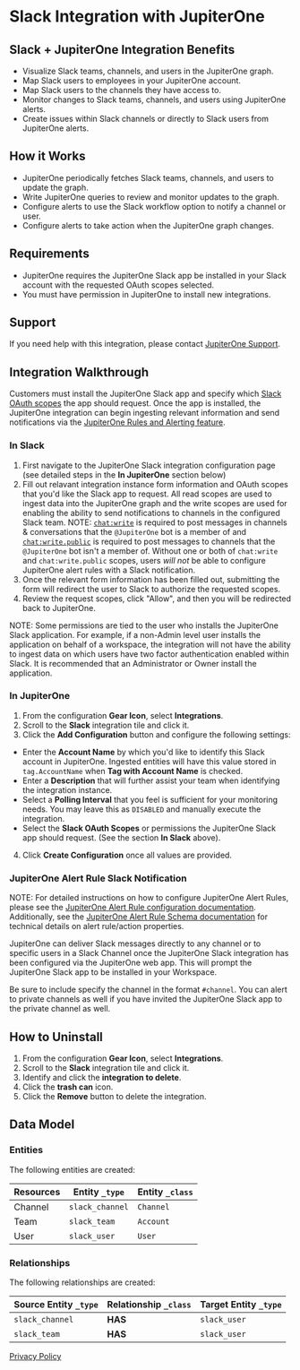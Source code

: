 # Slack Integration with JupiterOne

## Slack + JupiterOne Integration Benefits

*   Visualize Slack teams, channels, and users in the JupiterOne graph.
*   Map Slack users to employees in your JupiterOne account.
*   Map Slack users to the channels they have access to.
*   Monitor changes to Slack teams, channels, and users using JupiterOne alerts.
*   Create issues within Slack channels or directly to Slack users from JupiterOne
    alerts.

## How it Works

*   JupiterOne periodically fetches Slack teams, channels, and users to update the
    graph.
*   Write JupiterOne queries to review and monitor updates to the graph.
*   Configure alerts to use the Slack workflow option to notify a channel or user.
*   Configure alerts to take action when the JupiterOne graph changes.

## Requirements

*   JupiterOne requires the JupiterOne Slack app be installed in your Slack
    account with the requested OAuth scopes selected.
*   You must have permission in JupiterOne to install new integrations.

## Support

If you need help with this integration, please contact
[JupiterOne Support](https://support.jupiterone.io).

## Integration Walkthrough

Customers must install the JupiterOne Slack app and specify which
[Slack OAuth scopes](https://api.slack.com/legacy/oauth-scopes) the app should
request. Once the app is installed, the JupiterOne integration can begin
ingesting relevant information and send notifications via the
[JupiterOne Rules and Alerting feature](https://jupiterone.com/features/rules-alerting/).

### In Slack

1.  First navigate to the JupiterOne Slack integration configuration page (see
    detailed steps in the **In JupiterOne** section below)
2.  Fill out relavant integration instance form information and OAuth scopes that
    you'd like the Slack app to request. All read scopes are used to ingest data
    into the JupiterOne graph and the write scopes are used for enabling the
    ability to send notifications to channels in the configured Slack team. NOTE:
    [`chat:write`](https://api.slack.com/scopes/chat:write) is required to post
    messages in channels & conversations that the `@JupiterOne` bot is a member
    of and [`chat:write.public`](https://api.slack.com/scopes/chat:write.public)
    is required to post messages to channels that the `@JupiterOne` bot isn't a
    member of. Without one or both of `chat:write` and `chat:write.public`
    scopes, users *will not* be able to configure JupiterOne alert rules with a
    Slack notification.
3.  Once the relevant form information has been filled out, submitting the form
    will redirect the user to Slack to authorize the requested scopes.
4.  Review the request scopes, click "Allow", and then you will be redirected
    back to JupiterOne.

NOTE: Some permissions are tied to the user who installs the JupiterOne Slack
application. For example, if a non-Admin level user installs the application on
behalf of a workspace, the integration will not have the ability to ingest data
on which users have two factor authentication enabled within Slack. It is
recommended that an Administrator or Owner install the application.

### In JupiterOne

1.  From the configuration **Gear Icon**, select **Integrations**.
2.  Scroll to the **Slack** integration tile and click it.
3.  Click the **Add Configuration** button and configure the following settings:

*   Enter the **Account Name** by which you'd like to identify this Slack account
    in JupiterOne. Ingested entities will have this value stored in
    `tag.AccountName` when **Tag with Account Name** is checked.
*   Enter a **Description** that will further assist your team when identifying
    the integration instance.
*   Select a **Polling Interval** that you feel is sufficient for your monitoring
    needs. You may leave this as `DISABLED` and manually execute the integration.
*   Select the **Slack OAuth Scopes** or permissions the JupiterOne Slack app
    should request. (See the section **In Slack** above).

4.  Click **Create Configuration** once all values are provided.

### JupiterOne Alert Rule Slack Notification

NOTE: For detailed instructions on how to configure JupiterOne Alert Rules,
please see the
[JupiterOne Alert Rule configuration documentation](https://support.jupiterone.io/hc/en-us/articles/360022720474-6-9-Alerts-and-Alert-Rules).
Additionally, see the
[JupiterOne Alert Rule Schema documentation](https://support.jupiterone.io/hc/en-us/articles/360039711354-Alert-Rule-Schema)
for technical details on alert rule/action properties.

JupiterOne can deliver Slack messages directly to any channel or to specific
users in a Slack Channel once the JupiterOne Slack integration has been
configured via the JupiterOne web app. This will prompt the JupiterOne Slack app
to be installed in your Workspace.

Be sure to include specify the channel in the format `#channel`. You can alert
to private channels as well if you have invited the JupiterOne Slack app to the
private channel as well.

## How to Uninstall

1.  From the configuration **Gear Icon**, select **Integrations**.
2.  Scroll to the **Slack** integration tile and click it.
3.  Identify and click the **integration to delete**.
4.  Click the **trash can** icon.
5.  Click the **Remove** button to delete the integration.

<!-- {J1_DOCUMENTATION_MARKER_START} -->

<!--
********************************************************************************
NOTE: ALL OF THE FOLLOWING DOCUMENTATION IS GENERATED USING THE
"j1-integration document" COMMAND. DO NOT EDIT BY HAND! PLEASE SEE THE DEVELOPER
DOCUMENTATION FOR USAGE INFORMATION:

https://github.com/JupiterOne/sdk/blob/main/docs/integrations/development.md
********************************************************************************
-->

## Data Model

### Entities

The following entities are created:

| Resources | Entity `_type`  | Entity `_class` |
| --------- | --------------- | --------------- |
| Channel   | `slack_channel` | `Channel`       |
| Team      | `slack_team`    | `Account`       |
| User      | `slack_user`    | `User`          |

### Relationships

The following relationships are created:

| Source Entity `_type` | Relationship `_class` | Target Entity `_type` |
| --------------------- | --------------------- | --------------------- |
| `slack_channel`       | **HAS**               | `slack_user`          |
| `slack_team`          | **HAS**               | `slack_user`          |

<!--
********************************************************************************
END OF GENERATED DOCUMENTATION AFTER BELOW MARKER
********************************************************************************
-->

<!-- {J1_DOCUMENTATION_MARKER_END} -->

[Privacy Policy](https://www.jupiterone.com/privacy-policy)
 
<!--  jupiterOneDocVersion=4-0-5 -->